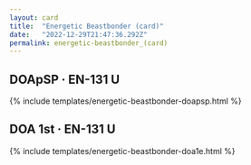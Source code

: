```yaml
---
layout: card
title:  "Energetic Beastbonder (card)"
date:   "2022-12-29T21:47:36.292Z"
permalink: energetic-beastbonder_(card)
---
```


## DOApSP &middot; EN-131 U

{% include templates/energetic-beastbonder-doapsp.html %}


## DOA 1st &middot; EN-131 U

{% include templates/energetic-beastbonder-doa1e.html %}
